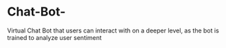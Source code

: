 # Chat-Bot-
Virtual Chat Bot that users can interact with on a deeper level, as the bot is trained to analyze user sentiment
